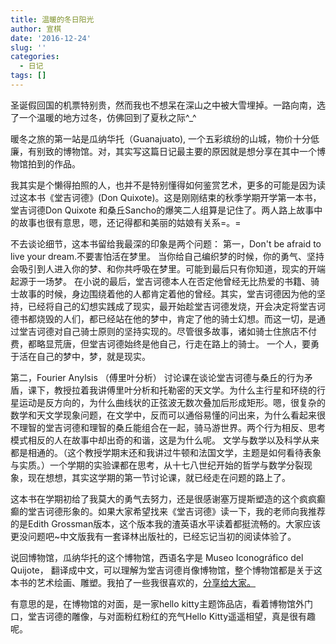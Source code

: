 ```yaml
---
title: 温暖的冬日阳光
author: 宣棋
date: '2016-12-24'
slug: ''
categories:
  - 日记
tags: []
---
```

圣诞假回国的机票特别贵，然而我也不想呆在深山之中被大雪埋掉。一路向南，选了一个温暖的地方过冬，仿佛回到了夏秋之际^_^

暖冬之旅的第一站是瓜纳华托（Guanajuato), 一个五彩缤纷的山城，物价十分低廉，有别致的博物馆。对，其实写这篇日记最主要的原因就是想分享在其中一个博物馆拍到的作品。

我其实是个懒得拍照的人，也并不是特别懂得如何鉴赏艺术，更多的可能是因为读过这本书《堂吉诃德》(Don Quixote)。这是刚刚结束的秋季学期开学第一本书，堂吉诃德Don Quixote 和桑丘Sancho的爆笑二人组算是记住了。两人路上故事中的故事也很有意思，嗯，还记得都和美丽的姑娘有关系=。=

不去谈论细节，这本书留给我最深的印象是两个问题：
第一，Don't be afraid to live your dream.不要害怕活在梦里。
当你给自己编织梦的时候，你的勇气、坚持会吸引到人进入你的梦、和你共呼吸在梦里。可能到最后只有你知道，现实的开端起源于一场梦。
在小说的最后，堂吉诃德本人在否定他曾经无比热爱的书籍、骑士故事的时候，身边围绕着他的人都肯定着他的曾经。其实，堂吉诃德因为他的坚持，已经将自己的幻想实践成了现实，最开始趁堂吉诃德发烧，开会决定将堂吉诃德书都烧毁的人们，都已经站在他的梦中，肯定了他的骑士幻想。而这一切，是通过堂吉诃德对自己骑士原则的坚持实现的。尽管很多故事，诸如骑士住旅店不付费，都略显荒唐，但堂吉诃德始终是他自己，行走在路上的骑士。
一个人，要勇于活在自己的梦中，梦，就是现实。

第二，Fourier Anylsis （傅里叶分析）
讨论课在谈论堂吉诃德与桑丘的行为矛盾，课下，教授拉着我讲傅里叶分析和托勒密的天文学。为什么主行星和环绕的行星运动是反方向的，为什么曲线状的正弦波无数次叠加后形成矩形。嗯，很复杂的数学和天文学现象问题，在文学中，反而可以通俗易懂的问出来，为什么看起来很不理智的堂吉诃德和理智的桑丘能组合在一起，骑马游世界。两个行为相反、思考模式相反的人在故事中却出奇的和谐，这是为什么呢。
文学与数学以及科学从来都是相通的。（这个教授学期末还和我讲过牛顿和法国文学，主题是如何看待表象与实质。）一个学期的实验课都在思考，从十七八世纪开始的哲学与数学分裂现象，现在想想，其实这学期的第一节讨论课，就已经走在问题的路上了。

这本书在学期初给了我莫大的勇气去努力，还是很感谢塞万提斯塑造的这个疯疯癫癫的堂吉诃德形象的。如果大家希望找来《堂吉诃德》读一下，我的老师向我推荐的是Edith Grossman版本，这个版本我的渣英语水平读着都挺流畅的。大家应该更没问题吧~中文版我有一套译林出版社的，已经忘记当初的阅读体验了。

说回博物馆，瓜纳华托的这个博物馆，西语名字是 Museo Iconográfico del Quijote， 翻译成中文，可以理解为堂吉诃德肖像博物馆，整个博物馆都是关于这本书的艺术绘画、雕塑。我拍了一些我很喜欢的，[分享给大家。](https://www.douban.com/photos/album/1640582065/)

有意思的是，在博物馆的对面，是一家hello kitty主题饰品店，看着博物馆外门口，堂吉诃德的雕像，与对面粉红粉红的充气Hello Kitty遥遥相望，真是很有趣呢。